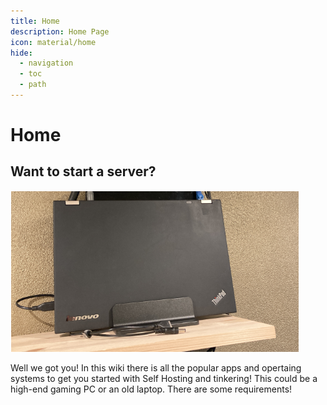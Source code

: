 ```yaml
---
title: Home
description: Home Page
icon: material/home
hide:
  - navigation
  - toc
  - path
---
```


# Home

## Want to start a server?
![Image of a laptop](https://github.com/Adampottie2hotmail/Self_Hosted_Freedom/blob/main/assets/lt-01.png?raw=true) 

Well we got you! In this wiki there is all the popular apps and opertaing systems to get you started with Self Hosting and tinkering! This could be a high-end gaming PC or an old laptop. There are some requirements!
